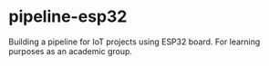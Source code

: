 # pipeline-esp32
Building a pipeline for IoT projects using ESP32 board. For learning purposes as an academic group.
